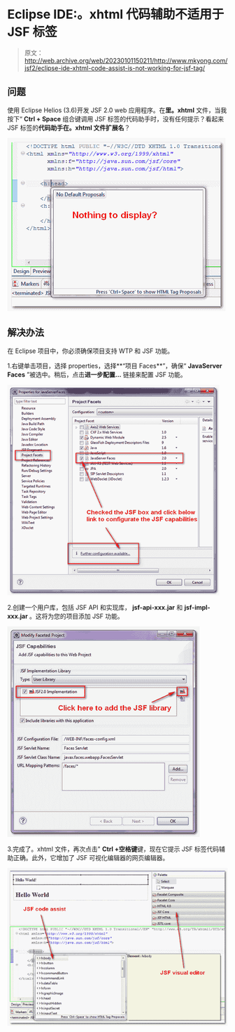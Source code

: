 # Eclipse IDE:。xhtml 代码辅助不适用于 JSF 标签

> 原文：<http://web.archive.org/web/20230101150211/http://www.mkyong.com/jsf2/eclipse-ide-xhtml-code-assist-is-not-working-for-jsf-tag/>

## 问题

使用 Eclipse Helios (3.6)开发 JSF 2.0 web 应用程序。在**里。xhtml** 文件，当我按下“ **Ctrl + Space** 组合键调用 JSF 标签的代码助手时，没有任何提示？看起来 JSF 标签的**代码助手在。xhtml 文件扩展名**？

![eclipse-jsf-support](img/324ba5623c411358ec17c224b42c2eed.png "eclipse-jsf-support-0")

## 解决办法

在 Eclipse 项目中，你必须确保项目支持 WTP 和 JSF 功能。

1.右键单击项目，选择 properties，选择**“项目 Faces**”，确保“ **JavaServer Faces** ”被选中。稍后，点击**进一步配置…** 链接来配置 JSF 功能。

![eclipse-jsf-support](img/7e26b827510a0be71e33d9533bf81665.png "eclipse-jsf-support-1")

2.创建一个用户库，包括 JSF API 和实现库， **jsf-api-xxx.jar** 和 **jsf-impl-xxx.jar** 。这将为您的项目添加 JSF 功能。

![eclipse-jsf-support](img/25f2fb9009c2b82db4b7db4f79e6852d.png "eclipse-jsf-support-2")

3.完成了。xhtml 文件，再次点击" **Ctrl +空格键**键，现在它提示 JSF 标签代码辅助正确。此外，它增加了 JSF 可视化编辑器的网页编辑器。

![eclipse-jsf-support](img/8b76e2635fafba8176cee3981fa14c6b.png "eclipse-jsf-support-3")<input type="hidden" id="mkyong-current-postId" value="6973">